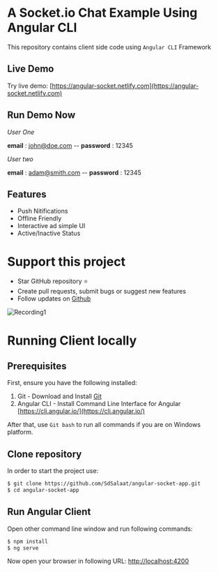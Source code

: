 A Socket.io Chat Example Using Angular CLI
==========================================

This repository contains client side code using `Angular CLI` Framework

## Live Demo
Try live demo: [https://angular-socket.netlify.com](https://angular-socket.netlify.com)

## Run Demo Now
<i>User One</i>

<b>email</b> : john@doe.com --
<b>password</b> : 12345

<i>User two</i>

<b>email</b> : adam@smith.com --
<b>password</b> : 12345

## Features
- Push Nitifications
- Offline Friendly
- Interactive ad simple UI
- Active/Inactive Status

# Support this project
- Star GitHub repository :star:
- Create pull requests, submit bugs or suggest new features
- Follow updates on  [Github](https://github.com/SdSalaat)

![Recording1](https://user-images.githubusercontent.com/30148680/54999703-a88cf200-4ff2-11e9-9612-af24b4438a86.gif)


# Running Client locally
## Prerequisites

First, ensure you have the following installed:

1. Git - Download and Install [Git](https://git-scm.com)
2. Angular CLI - Install Command Line Interface for Angular [https://cli.angular.io/](https://cli.angular.io/)

After that, use `Git bash` to run all commands if you are on Windows platform.

## Clone repository

In order to start the project use:

```bash
$ git clone https://github.com/SdSalaat/angular-socket-app.git
$ cd angular-socket-app
```

## Run Angular Client

Open other command line window and run following commands:

```bash
$ npm install
$ ng serve
```

Now open your browser in following URL: [http://localhost:4200](http://localhost:4200/)
